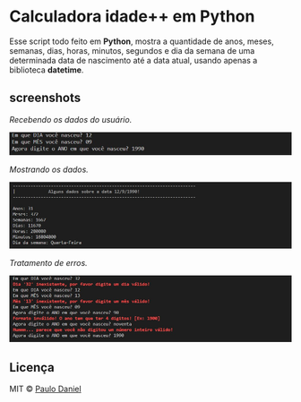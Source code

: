 # Calculadora idade++ em Python

Esse script todo feito em **Python**, mostra a quantidade de anos, meses, semanas, dias, horas, minutos, segundos e dia da semana de uma determinada data de nascimento até a data atual, usando apenas a biblioteca **datetime**.

## screenshots

_Recebendo os dados do usuário._

![Recebendo_dados](screenshots/Recebendo_dados.jpg)

_Mostrando os dados._

![Print_dados](screenshots/Print_dados.jpg)

_Tratamento de erros._

![Erros](screenshots/Erros.jpg)


## Licença

MIT © [Paulo Daniel](https://github.com/TrexPD)
